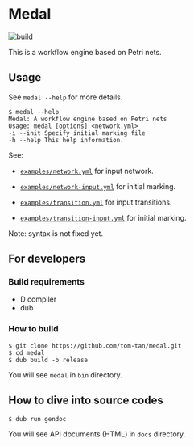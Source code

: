# Medal
[![build](https://github.com/tom-tan/medal/workflows/CI/badge.svg?branch=master)](https://github.com/tom-tan/medal/actions)

This is a workflow engine based on Petri nets.

## Usage

See `medal --help` for more details.
```console
$ medal --help
Medal: A workflow engine based on Petri nets
Usage: medal [options] <network.yml>
-i --init Specify initial marking file
-h --help This help information.
```

See:
- [`examples/network.yml`](https://github.com/tom-tan/medal/blob/master/examples/network.yml) for input network.
- [`examples/network-input.yml`](https://github.com/tom-tan/medal/blob/master/examples/network-input.yml) for initial marking.

- [`examples/transition.yml`](https://github.com/tom-tan/medal/blob/master/examples/transition.yml) for input transitions.
- [`examples/transition-input.yml`](https://github.com/tom-tan/medal/blob/master/examples/transition-input.yml) for initial marking.

Note: syntax is not fixed yet.

## For developers
### Build requirements
- D compiler
- dub

### How to build

```console
$ git clone https://github.com/tom-tan/medal.git
$ cd medal
$ dub build -b release
```

You will see `medal` in `bin` directory.

## How to dive into source codes
```console
$ dub run gendoc
```

You will see API documents (HTML) in `docs` directory.
